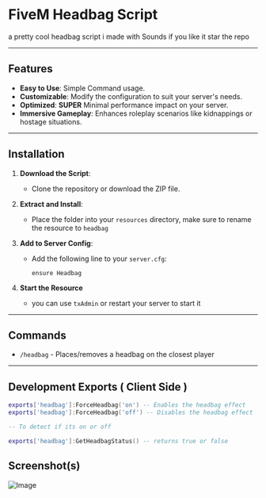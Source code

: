 # FiveM Headbag Script

a pretty cool headbag script i made with Sounds if you like it star the repo 

---

## Features
- **Easy to Use**: Simple Command usage.
- **Customizable**: Modify the configuration to suit your server's needs.
- **Optimized**: **SUPER** Minimal performance impact on your server.
- **Immersive Gameplay**: Enhances roleplay scenarios like kidnappings or hostage situations.

---

## Installation
1. **Download the Script**:
   - Clone the repository or download the ZIP file.

2. **Extract and Install**:
   - Place the folder into your `resources` directory, make sure to rename the resource to `headbag`

3. **Add to Server Config**:
   - Add the following line to your `server.cfg`:
     ```plaintext
     ensure Headbag
     ```

4. **Start the Resource**
   - you can use `txAdmin` or restart your server to start it

---

## Commands
- `/headbag` - Places/removes a headbag on the closest player

---

## Development Exports ( Client Side )

```lua
exports['headbag']:ForceHeadbag('on') -- Enables the headbag effect
exports['headbag']:ForceHeadbag('off') -- Disables the headbag effect

-- To detect if its on or off

exports['headbag']:GetHeadbagStatus() -- returns true or false
```

## Screenshot(s)
![Image](https://github.com/user-attachments/assets/f43079f6-5676-4e1f-b583-97ba5d2b9242)
